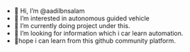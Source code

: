 - 👋 Hi, I’m @aadilbnsalam
- 👀 I’m interested in autonomous guided vehicle 
- 🌱 I’m currently doing project under this.
- 💞️ I’m looking for information which i car learn automation.
- 💞️hope i can learn from this github community platform.
